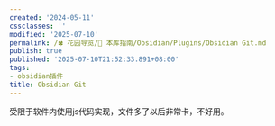 ```yaml
---
created: '2024-05-11'
cssclasses: ''
modified: '2025-07-10'
permalink: /🍀 花园导览/🧰 本库指南/Obsidian/Plugins/Obsidian Git.md
publish: true
published: '2025-07-10T21:52:33.891+08:00'
tags:
- obsidian插件
title: Obsidian Git
---
```

受限于软件内使用js代码实现，文件多了以后非常卡，不好用。
